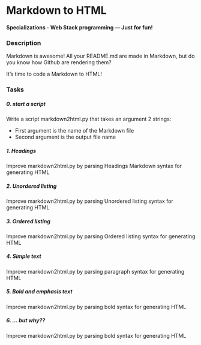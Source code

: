 # Markdown to HTML
#### Specializations - Web Stack programming ― Just for fun!

### Description

Markdown is awesome! All your README.md are made in Markdown, but do you know how Github are rendering them?

It’s time to code a Markdown to HTML!

### Tasks

##### 0. start a script

Write a script markdown2html.py that takes an argument 2 strings:

* First argument is the name of the Markdown file
* Second argument is the output file name

##### 1. Headings

Improve markdown2html.py by parsing Headings Markdown syntax for generating HTML

##### 2. Unordered listing 

Improve markdown2html.py by parsing Unordered listing syntax for generating HTML

##### 3. Ordered listing

Improve markdown2html.py by parsing Ordered listing syntax for generating HTML

##### 4. Simple text 

Improve markdown2html.py by parsing paragraph syntax for generating HTML

##### 5. Bold and emphasis text

Improve markdown2html.py by parsing bold syntax for generating HTML

##### 6. ... but why??

Improve markdown2html.py by parsing bold syntax for generating HTML
